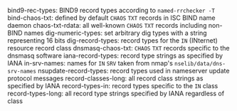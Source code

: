 bind9-rec-types: BIND9 record types according to `named-rrchecker -T`
bind-chaos-txt: defined by default `CHAOS` `TXT` records in ISC BIND name daemon
chaos-txt-rdata: all well-known `CHAOS` `TXT` records including non-BIND names
dig-numeric-types: set arbitrary dig types with a string representing 16 bits
dig-record-types: record types for the `IN` (INternet) resource record class
dnsmasq-chaos-txt: `CHAOS` `TXT` records specific to the dnsmasq software
iana-record-types: record type strings as specified by IANA 
in-srv-names: names for `IN` `SRV` taken from nmap's `nselib/data/dns-srv-names`
nsupdate-record-types: record types used in nameserver update protocol messages
record-classes-long: all record class strings as specified by IANA 
record-types-in: record types specific to the `IN` class 
record-types-long: all record type strings specified by IANA regardless of class
